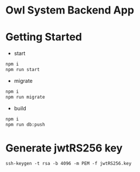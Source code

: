 # Owl System Backend App

# Getting Started
- start
```bash 
npm i
npm run start
```

- migrate
```bash 
npm i
npm run migrate
```


- build
```bash 
npm i
npm run db:push
```

# Generate jwtRS256 key
```angular2html
ssh-keygen -t rsa -b 4096 -m PEM -f jwtRS256.key
```

